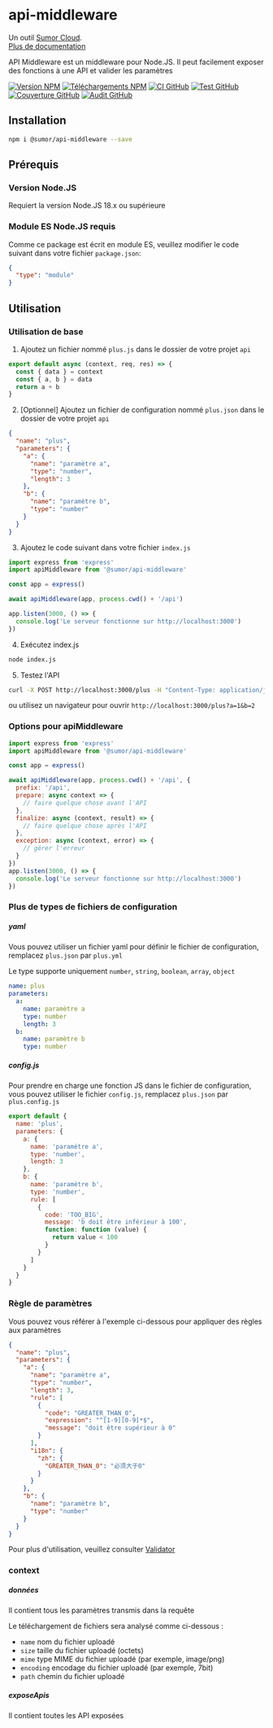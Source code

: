 # api-middleware

Un outil [Sumor Cloud](https://sumor.cloud).  
[Plus de documentation](https://sumor.cloud/api-middleware)

API Middleware est un middleware pour Node.JS.
Il peut facilement exposer des fonctions à une API et valider les paramètres

[![Version NPM](https://img.shields.io/npm/v/@sumor/api-middleware?logo=npm&label=NPM)](https://www.npmjs.com/package/@sumor/api-middleware)
[![Téléchargements NPM](https://img.shields.io/npm/dw/@sumor/api-middleware?logo=npm&label=Téléchargements)](https://www.npmjs.com/package/@sumor/api-middleware)
[![CI GitHub](https://img.shields.io/github/actions/workflow/status/sumor-cloud/api-middleware/ci.yml?logo=github&label=CI)](https://github.com/sumor-cloud/api-middleware/actions/workflows/ci.yml)
[![Test GitHub](https://img.shields.io/github/actions/workflow/status/sumor-cloud/api-middleware/ut.yml?logo=github&label=Test)](https://github.com/sumor-cloud/api-middleware/actions/workflows/ut.yml)
[![Couverture GitHub](https://img.shields.io/github/actions/workflow/status/sumor-cloud/api-middleware/coverage.yml?logo=github&label=Couverture)](https://github.com/sumor-cloud/api-middleware/actions/workflows/coverage.yml)
[![Audit GitHub](https://img.shields.io/github/actions/workflow/status/sumor-cloud/api-middleware/audit.yml?logo=github&label=Audit)](https://github.com/sumor-cloud/api-middleware/actions/workflows/audit.yml)

## Installation

```bash
npm i @sumor/api-middleware --save
```

## Prérequis

### Version Node.JS

Requiert la version Node.JS 18.x ou supérieure

### Module ES Node.JS requis

Comme ce package est écrit en module ES, veuillez modifier le code suivant dans votre fichier `package.json`:

```json
{
  "type": "module"
}
```

## Utilisation

### Utilisation de base

1. Ajoutez un fichier nommé `plus.js` dans le dossier de votre projet `api`

```js
export default async (context, req, res) => {
  const { data } = context
  const { a, b } = data
  return a + b
}
```

2. [Optionnel] Ajoutez un fichier de configuration nommé `plus.json` dans le dossier de votre projet `api`

```json
{
  "name": "plus",
  "parameters": {
    "a": {
      "name": "paramètre a",
      "type": "number",
      "length": 3
    },
    "b": {
      "name": "paramètre b",
      "type": "number"
    }
  }
}
```

3. Ajoutez le code suivant dans votre fichier `index.js`

```javascript
import express from 'express'
import apiMiddleware from '@sumor/api-middleware'

const app = express()

await apiMiddleware(app, process.cwd() + '/api')

app.listen(3000, () => {
  console.log('Le serveur fonctionne sur http://localhost:3000')
})
```

4. Exécutez index.js

```bash
node index.js
```

5. Testez l'API

```bash
curl -X POST http://localhost:3000/plus -H "Content-Type: application/json" -d '{"a": 1, "b": 2}'
```

ou utilisez un navigateur pour ouvrir `http://localhost:3000/plus?a=1&b=2`

### Options pour apiMiddleware

```javascript
import express from 'express'
import apiMiddleware from '@sumor/api-middleware'

const app = express()

await apiMiddleware(app, process.cwd() + '/api', {
  prefix: '/api',
  prepare: async context => {
    // faire quelque chose avant l'API
  },
  finalize: async (context, result) => {
    // faire quelque chose après l'API
  },
  exception: async (context, error) => {
    // gérer l'erreur
  }
})
app.listen(3000, () => {
  console.log('Le serveur fonctionne sur http://localhost:3000')
})
```

### Plus de types de fichiers de configuration

##### yaml

Vous pouvez utiliser un fichier yaml pour définir le fichier de configuration, remplacez `plus.json` par `plus.yml`

Le type supporte uniquement `number`, `string`, `boolean`, `array`, `object`

```yaml
name: plus
parameters:
  a:
    name: paramètre a
    type: number
    length: 3
  b:
    name: paramètre b
    type: number
```

##### config.js

Pour prendre en charge une fonction JS dans le fichier de configuration, vous pouvez utiliser le fichier `config.js`, remplacez `plus.json` par `plus.config.js`

```javascript
export default {
  name: 'plus',
  parameters: {
    a: {
      name: 'paramètre a',
      type: 'number',
      length: 3
    },
    b: {
      name: 'paramètre b',
      type: 'number',
      rule: [
        {
          code: 'TOO_BIG',
          message: 'b doit être inférieur à 100',
          function: function (value) {
            return value < 100
          }
        }
      ]
    }
  }
}
```

### Règle de paramètres

Vous pouvez vous référer à l'exemple ci-dessous pour appliquer des règles aux paramètres

```json
{
  "name": "plus",
  "parameters": {
    "a": {
      "name": "paramètre a",
      "type": "number",
      "length": 3,
      "rule": [
        {
          "code": "GREATER_THAN_0",
          "expression": "^[1-9][0-9]*$",
          "message": "doit être supérieur à 0"
        }
      ],
      "i18n": {
        "zh": {
          "GREATER_THAN_0": "必须大于0"
        }
      }
    },
    "b": {
      "name": "paramètre b",
      "type": "number"
    }
  }
}
```

Pour plus d'utilisation, veuillez consulter [Validator](https://sumor.cloud/validator/)

### context

##### données

Il contient tous les paramètres transmis dans la requête

Le téléchargement de fichiers sera analysé comme ci-dessous :

- `name` nom du fichier uploadé
- `size` taille du fichier uploadé (octets)
- `mime` type MIME du fichier uploadé (par exemple, image/png)
- `encoding` encodage du fichier uploadé (par exemple, 7bit)
- `path` chemin du fichier uploadé

##### exposeApis

Il contient toutes les API exposées
